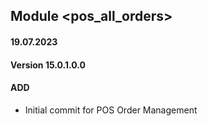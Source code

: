 ## Module <pos_all_orders>

#### 19.07.2023
#### Version 15.0.1.0.0
#### ADD
- Initial commit for POS Order Management
